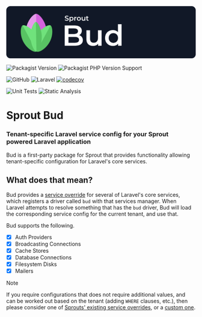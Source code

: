 <img src="sprout.png">

![Packagist Version](https://img.shields.io/packagist/v/sprout/bud)
![Packagist PHP Version Support](https://img.shields.io/packagist/php-v/sprout/bud)

![GitHub](https://img.shields.io/github/license/sprout-laravel/bud)
![Laravel](https://img.shields.io/badge/laravel-11.x-red.svg)
[![codecov](https://codecov.io/gh/sprout-laravel/bud/branch/main/graph/badge.svg?token=FHJ41NQMTA)](https://codecov.io/gh/sprout-laravel/bud)

![Unit Tests](https://github.com/sprout-laravel/bud/actions/workflows/tests.yml/badge.svg)
![Static Analysis](https://github.com/sprout-laravel/bud/actions/workflows/static-analysis.yml/badge.svg)

# Sprout Bud

### Tenant-specific Laravel service config for your Sprout powered Laravel application

Bud is a first-party package for Sprout
that provides functionality allowing tenant-specific configuration for Laravel's core services.

## What does that mean?

Bud provides a [service override](https://sprout.ollieread.com/docs/service-overrides) for several of Laravel's core
services,
which registers a driver called `bud` with that services manager.
When Laravel attempts to resolve something that has the `bud` driver,
Bud will load the corresponding service config for the current tenant, and use that.

Bud supports the following.

- [x] Auth Providers
- [x] Broadcasting Connections
- [x] Cache Stores
- [x] Database Connections
- [x] Filesystem Disks
- [x] Mailers

> [!NOTE]
> If you require configurations that does not require additional values,
> and can be worked out based on the tenant (adding `WHERE` clauses, etc.),
> then please consider one of [Sprouts'
> existing service overrides](https://sprout.ollieread.com/docs/1.x/service-overrides),
> or a [custom one](https://sprout.ollieread.com/docs/1.x/custom-service-override).

